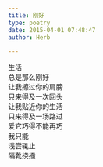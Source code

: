 ```yaml
---  
title: 刚好  
type: poetry  
date: 2015-04-01 07:48:47  
author: Herb  

---  
```

生活  
总是那么刚好  
让我擦过你的肩膀  
只来得及一次回头  
让我贴近你的生活  
只来得及一场路过  
爱它巧得不能再巧  
我只能  
浅尝辄止  
隔靴挠搔